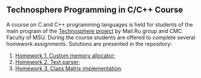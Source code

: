 ## Technosphere Programming in C/C++ Course

A course on C and C++ programming languages is held for students of the main program of the [Technosphere project](http://sphere.mail.ru) by Mail.Ru group and CMC Faculty of MSU. During the course students are offered to complete several homework assignments. Solutions are presented in the repository:
1. [Homework 1. Custom memory allocator](01);
2. [Homework 2. Text parser](02);
3. [Homework 3. Class Matrix implementation](03).
